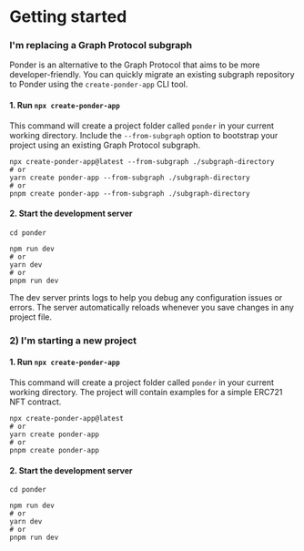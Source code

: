 # Getting started

### I'm replacing a Graph Protocol subgraph

Ponder is an alternative to the Graph Protocol that aims to be more developer-friendly. You can quickly migrate an existing subgraph repository to Ponder using the `create-ponder-app` CLI tool.

#### 1. Run `npx create-ponder-app`

This command will create a project folder called `ponder` in your current working directory. Include the `--from-subgraph` option to bootstrap your project using an existing Graph Protocol subgraph.

```
npx create-ponder-app@latest --from-subgraph ./subgraph-directory
# or
yarn create ponder-app --from-subgraph ./subgraph-directory
# or
pnpm create ponder-app --from-subgraph ./subgraph-directory
```

#### 2. Start the development server

```
cd ponder
```

```
npm run dev
# or
yarn dev
# or
pnpm run dev
```

The dev server prints logs to help you debug any configuration issues or errors. The server automatically reloads whenever you save changes in any project file.

### 2) I'm starting a new project

#### 1. Run `npx create-ponder-app`

This command will create a project folder called `ponder` in your current working directory. The project will contain examples for a simple ERC721 NFT contract.

```
npx create-ponder-app@latest
# or
yarn create ponder-app
# or
pnpm create ponder-app
```

#### 2. Start the development server

```
cd ponder
```

```
npm run dev
# or
yarn dev
# or
pnpm run dev
```
